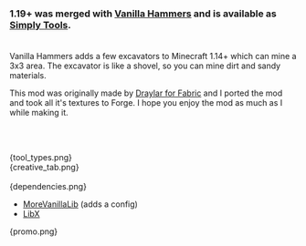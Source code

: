 ### **1.19+ was merged with [Vanilla Hammers]({mod_hoster}vanilla-hammers) and is available as [Simply Tools]({mod_hoster}simply-tools).**<br><br>

Vanilla Hammers adds a few excavators to Minecraft 1.14+ which can mine a 3x3 area. The excavator is like a shovel, so you can mine dirt and sandy materials.

This mod was originally made by [Draylar for Fabric](https://www.curseforge.com/minecraft/mc-mods/vanilla-excavators) and I ported the mod and took all it's textures to Forge. I hope you enjoy the mod as much as I while making it.


<br><br>

{tool_types.png}
<br>
{creative_tab.png}
<br><br>
{dependencies.png}

- [MoreVanillaLib]({mod_hoster}morevanillalib) (adds a config)
- [LibX]({mod_hoster}libx)

{promo.png}
